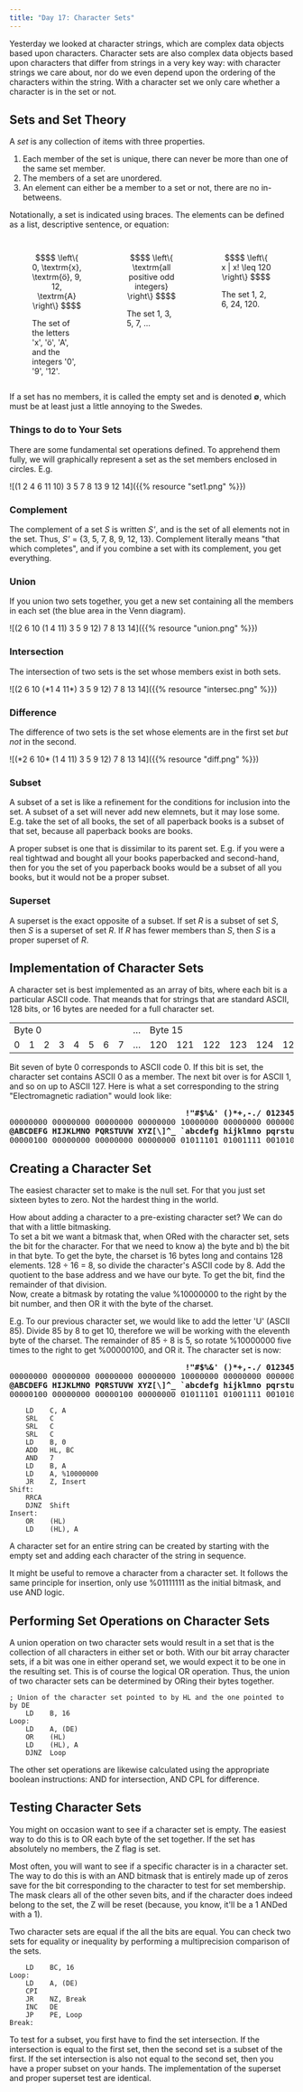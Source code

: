 ```yaml
---
title: "Day 17: Character Sets"
---
```


Yesterday we looked at character strings, which are complex data objects
based upon characters. Character sets are also complex data objects
based upon characters that differ from strings in a very key way: with
character strings we care about, nor do we even depend upon the ordering
of the characters within the string. With a character set we only care
whether a character is in the set or not.

Sets and Set Theory
-------------------

A *set* is any collection of items with three properties.

1.  Each member of the set is unique, there can never be more than one
    of the same set member.
2.  The members of a set are unordered.
3.  An element can either be a member to a set or not, there are no
    in-betweens.

Notationally, a set is indicated using braces. The elements can be
defined as a list, descriptive sentence, or equation:

<div style="display: grid; grid-template-columns: 1fr 1fr 1fr">
<figure>

```math
$$
\left\{ 0, \textrm{x}, \textrm{ö}, 9, 12, \textrm{A} \right\}
$$
```

<figcaption>
The set of the letters 'x', 'ö', 'A', and the integers '0', '9', '12'.
</figcaption>
</figure>
<figure>

```math
$$
\left\{ \textrm{all positive odd integers} \right\}
$$
```

<figcaption>
The set 1, 3, 5, 7, ...
</figcaption>
</figure>
<figure>

```math
$$
\left\{ x | x! \leq 120 \right\}
$$
```

<figcaption>
The set 1, 2, 6, 24, 120.
</figcaption>
</figure>
</div>

If a set has no members, it is called the empty set and is denoted
**&empty;**, which must be at least just a little annoying to the Swedes.

### Things to do to Your Sets

There are some fundamental set operations defined. To apprehend them
fully, we will graphically represent a set as the set members enclosed
in circles. E.g.

![(1 2 4 6 11 10) 3 5 7 8 13 9 12 14]({{% resource "set1.png" %}})

### Complement

The complement of a set *S* is written *S'*, and is the set of all
elements not in the set. Thus, *S'* = {3, 5, 7, 8, 9, 12, 13}.
Complement literally means "that which completes", and if you combine a
set with its complement, you get everything.

### Union

If you union two sets together, you get a new set containing all the
members in each set (the blue area in the Venn diagram).

![(2 6 10 (1 4 11) 3 5 9 12) 7 8 13 14]({{% resource "union.png" %}})

### Intersection

The intersection of two sets is the set whose members exist in both
sets.

![(2 6 10 (\*1 4 11\*) 3 5 9 12) 7 8 13 14]({{% resource "intersec.png" %}})

### Difference

The difference of two sets is the set whose elements are in the first
set *but not* in the second.

![(\*2 6 10\* (1 4 11) 3 5 9 12) 7 8 13 14]({{% resource "diff.png" %}})

### Subset

A subset of a set is like a refinement for the conditions for inclusion
into the set. A subset of a set will never add new elemnets, but it may
lose some. E.g. take the set of all books, the set of all paperback
books is a subset of that set, because all paperback books are books.

A proper subset is one that is dissimilar to its parent set. E.g. if you
were a real tightwad and bought all your books paperbacked and
second-hand, then for you the set of you paperback books would be a
subset of all you books, but it would not be a proper subset.

### Superset

A superset is the exact opposite of a subset. If set *R* is a subset of
set *S*, then *S* is a superset of set *R*. If *R* has fewer members
than *S*, then *S* is a proper superset of *R*.

Implementation of Character Sets
--------------------------------

A character set is best implemented as an array of bits, where each bit
is a particular ASCII code. That meands that for strings that are
standard ASCII, 128 bits, or 16 bytes are needed for a full character
set.

<table>
 <tr>
  <td colspan="8">Byte 0</td>
  <td>&#8230;</td>
  <td colspan="8">Byte 15</td>
 </tr>
 <tr>
  <td>0</td>
  <td>1</td>
  <td>2</td>
  <td>3</td>
  <td>4</td>
  <td>5</td>
  <td>6</td>
  <td>7</td>
  <td>&#8230;</td>
  <td>120</td>
  <td>121</td>
  <td>122</td>
  <td>123</td>
  <td>124</td>
  <td>125</td>
  <td>126</td>
  <td>127</td>
 </tr>
</table>

Bit seven of byte 0 corresponds to ASCII code 0. If this bit is set, the
character set contains ASCII 0 as a member. The next bit over is for
ASCII 1, and so on up to ASCII 127. Here is what a set corresponding to
the string "Electromagnetic radiation" would look like:

<pre><b>                                     !"#$%&' ()*+,-./ 01234567 89:;<=>?</b>
00000000 00000000 00000000 00000000 10000000 00000000 00000000 00000000
<b>@ABCDEFG HIJKLMNO PQRSTUVW XYZ[\]^_ `abcdefg hijklmno pqrstuvw xyz{|}~</b>
00000100 00000000 00000000 00000000 01011101 01001111 00101000 00000000</pre>

## Creating a Character Set

The easiest character set to make is the null set. For that you just set
sixteen bytes to zero. Not the hardest thing in the world.

How about adding a character to a pre-existing character set? We can do
that with a little bitmasking.\
 To set a bit we want a bitmask that, when ORed with the character set,
sets the bit for the character. For that we need to know a) the byte and
b) the bit in that byte. To get the byte, the charset is 16 bytes long
and contains 128 elements. 128 ÷ 16 = 8, so divide the character's ASCII
code by 8. Add the quotient to the base address and we have our byte. To
get the bit, find the remainder of that division.\
 Now, create a bitmask by rotating the value %10000000 to the right by
the bit number, and then OR it with the byte of the charset.

E.g. To our previous character set, we would like to add the letter 'U'
(ASCII 85). Divide 85 by 8 to get 10, therefore we will be working with
the eleventh byte of the charset. The remainder of 85 ÷ 8 is 5, so
rotate %10000000 five times to the right to get %00000100, and OR it.
The character set is now:

<pre><b>                                     !"#$%&' ()*+,-./ 01234567 89:;<=>?</b>
00000000 00000000 00000000 00000000 10000000 00000000 00000000 00000000
<b>@ABCDEFG HIJKLMNO PQRSTUVW XYZ[\]^_ `abcdefg hijklmno pqrstuvw xyz{|}~</b>
00000100 00000000 00000100 00000000 01011101 01001111 00101000 00000000</pre>

        LD    C, A
        SRL   C
        SRL   C
        SRL   C
        LD    B, 0
        ADD   HL, BC
        AND   7
        LD    B, A
        LD    A, %10000000
        JR    Z, Insert
    Shift:
        RRCA
        DJNZ  Shift
    Insert:
        OR    (HL)
        LD    (HL), A

A character set for an entire string can be created by starting with the
empty set and adding each character of the string in sequence.

It might be useful to remove a character from a character set. It
follows the same principle for insertion, only use %01111111 as the
initial bitmask, and use AND logic.

Performing Set Operations on Character Sets
-------------------------------------------

A union operation on two character sets would result in a set that is
the collection of all characters in either set or both. With our bit
array character sets, if a bit was one in either operand set, we would
expect it to be one in the resulting set. This is of course the logical
OR operation. Thus, the union of two character sets can be determined by
ORing their bytes together.

    ; Union of the character set pointed to by HL and the one pointed to by DE
        LD    B, 16
    Loop:
        LD    A, (DE)
        OR    (HL)
        LD    (HL), A
        DJNZ  Loop

The other set operations are likewise calculated using the appropriate
boolean instructions: AND for intersection, AND CPL for difference.

Testing Character Sets
----------------------

You might on occasion want to see if a character set is empty. The
easiest way to do this is to OR each byte of the set together. If the
set has absolutely no members, the Z flag is set.

Most often, you will want to see if a specific character is in a
character set. The way to do this is with an AND bitmask that is
entirely made up of zeros save for the bit corresponding to the
character to test for set membership. The mask clears all of the other
seven bits, and if the character does indeed belong to the set, the Z
will be reset (because, you know, it'll be a 1 ANDed with a 1).

Two character sets are equal if the all the bits are equal. You can
check two sets for equality or inequality by performing a multiprecision
comparison of the sets.

        LD    BC, 16
    Loop:
        LD    A, (DE)
        CPI
        JR    NZ, Break
        INC   DE
        JP    PE, Loop
    Break:

To test for a subset, you first have to find the set intersection. If
the intersection is equal to the first set, then the second set is a
subset of the first. If the set intersection is also not equal to the
second set, then you have a proper subset on your hands. The
implementation of the superset and proper superset test are identical.
